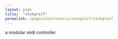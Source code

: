 ```yaml
---
layout: page
title:  "stekgreif"
permalink: /pages/electronics/stekgreif/stekgreif
---
```


a modular midi controller
